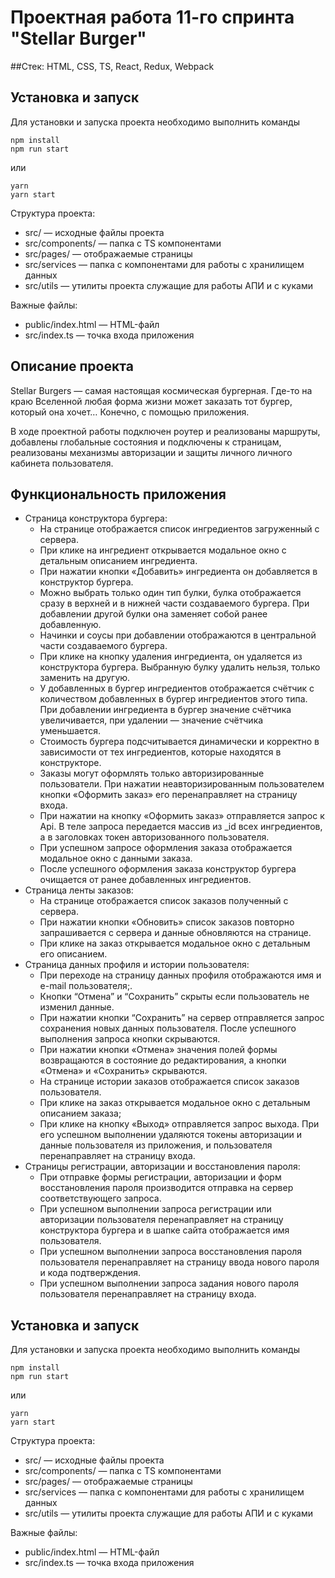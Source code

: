 # Проектная работа 11-го спринта "Stellar Burger"

##Стек: HTML, CSS, TS, React, Redux, Webpack

## Установка и запуск
Для установки и запуска проекта необходимо выполнить команды

```
npm install
npm run start
```

или

```
yarn
yarn start
```

Структура проекта:
- src/ — исходные файлы проекта
- src/components/ — папка с TS компонентами
- src/pages/ —  отображаемые страницы
- src/services — папка с компонентами для работы с хранилищем данных
- src/utils — утилиты проекта служащие для работы АПИ и с куками

Важные файлы:
- public/index.html — HTML-файл
- src/index.ts — точка входа приложения


## Описание проекта
Stellar Burgers — самая настоящая космическая бургерная. Где-то на краю Вселенной любая форма жизни может заказать тот бургер, который она хочет… Конечно, с помощью приложения.

В ходе проектной работы подключен роутер и реализованы маршруты, добавлены глобальные состояния и подключены к страницам, реализованы механизмы авторизации и защиты личного личного кабинета пользователя.

## Функциональность приложения
- Страница конструктора бургера:
    - На странице отображается список ингредиентов загруженный с сервера.
    - При клике на ингредиент открывается модальное окно с детальным описанием ингредиента.
    - При нажатии кнопки «Добавить» ингредиента он добавляется в конструктор бургера.
    - Можно выбрать только один тип булки, булка отображается сразу в верхней и в нижней части создаваемого бургера. При добавлении другой булки она заменяет собой ранее добавленную.
    - Начинки и соусы при добавлении отображаются в центральной части создаваемого бургера.
    - При клике на кнопку удаления ингредиента, он удаляется из конструктора бургера. Выбранную булку удалить нельзя, только заменить на другую.
    - У добавленных в бургер ингредиентов отображается счётчик с количеством добавленных в бургер ингредиентов этого типа. При добавлении ингредиента в бургер значение счётчика увеличивается, при удалении — значение счётчика уменьшается.
    - Стоимость бургера подсчитывается динамически и корректно в зависимости от тех ингредиентов, которые находятся в конструкторе.
    - Заказы могут оформлять только авторизированные пользователи. При нажатии неавторизированным пользователем кнопки «Оформить заказ» его перенаправляет на страницу входа.
    - При нажатии на кнопку «Оформить заказ» отправляется запрос к Api. В теле запроса передается массив из _id всех ингредиентов, а в заголовках токен авторизованного пользователя.
    - При успешном запросе оформления заказа отображается модальное окно с данными заказа.
    - После успешного оформления заказа конструктор бургера очищается от ранее добавленных ингредиентов.
- Страница ленты заказов:
    - На странице отображается список заказов полученный с сервера.
    - При нажатии кнопки «Обновить» список заказов повторно запрашивается с сервера и данные обновляются на странице.
    - При клике на заказ открывается модальное окно с детальным его описанием.
- Страница данных профиля и истории пользователя:
    - При переходе на страницу данных профиля отображаются имя и e-mail пользователя;.
    - Кнопки “Отмена” и “Сохранить” скрыты если пользователь не изменил данные.
    - При нажатии кнопки “Сохранить” на сервер отправляется запрос сохранения новых данных пользователя. После успешного выполнения запроса кнопки скрываются.
    - При нажатии кнопки «Отмена» значения полей формы возвращаются в состояние до редактирования, а кнопки «Отмена» и «Сохранить» скрываются.
    - На странице истории заказов отображается список заказов пользователя.
    - При клике на заказ открывается модальное окно с детальным описанием заказа;
    - При клике на кнопку «Выход» отправляется запрос выхода. При его успешном выполнении удаляются токены авторизации и данные пользователя из приложения, и пользователя перенаправляет на страницу входа.
- Страницы регистрации, авторизации и восстановления пароля:
    - При отправке формы регистрации, авторизации и форм восстановления пароля производится отправка на сервер соответствующего запроса.
    - При успешном выполнении запроса регистрации или авторизации пользователя перенаправляет на страницу конструктора бургера и в шапке сайта отображается имя пользователя.
    - При успешном выполнении запроса восстановления пароля пользователя перенаправляет на страницу ввода нового пароля и кода подтверждения.
    - При успешном выполнении запроса задания нового пароля пользователя перенаправляет на страницу входа.

## Установка и запуск
Для установки и запуска проекта необходимо выполнить команды

```
npm install
npm run start
```

или

```
yarn
yarn start
```

Структура проекта:
- src/ — исходные файлы проекта
- src/components/ — папка с TS компонентами
- src/pages/ —  отображаемые страницы
- src/services — папка с компонентами для работы с хранилищем данных
- src/utils — утилиты проекта служащие для работы АПИ и с куками

Важные файлы:
- public/index.html — HTML-файл
- src/index.ts — точка входа приложения


